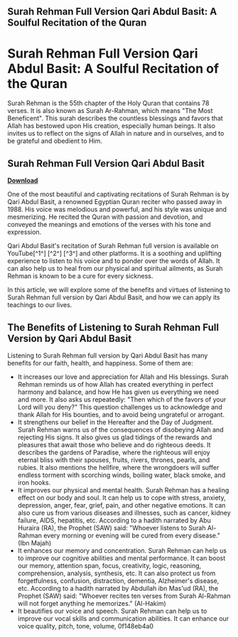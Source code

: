 ## Surah Rehman Full Version Qari Abdul Basit: A Soulful Recitation of the Quran

  
# Surah Rehman Full Version Qari Abdul Basit: A Soulful Recitation of the Quran
  
Surah Rehman is the 55th chapter of the Holy Quran that contains 78 verses. It is also known as Surah Ar-Rahman, which means "The Most Beneficent". This surah describes the countless blessings and favors that Allah has bestowed upon His creation, especially human beings. It also invites us to reflect on the signs of Allah in nature and in ourselves, and to be grateful and obedient to Him.
 
## Surah Rehman Full Version Qari Abdul Basit


[**Download**](https://www.google.com/url?q=https%3A%2F%2Ffancli.com%2F2tKhxP&sa=D&sntz=1&usg=AOvVaw2Htt_JHUzC0OiN9hY_rGpn)

  
One of the most beautiful and captivating recitations of Surah Rehman is by Qari Abdul Basit, a renowned Egyptian Quran reciter who passed away in 1988. His voice was melodious and powerful, and his style was unique and mesmerizing. He recited the Quran with passion and devotion, and conveyed the meanings and emotions of the verses with his tone and expression.
  
Qari Abdul Basit's recitation of Surah Rehman full version is available on YouTube[^1^] [^2^] [^3^] and other platforms. It is a soothing and uplifting experience to listen to his voice and to ponder over the words of Allah. It can also help us to heal from our physical and spiritual ailments, as Surah Rehman is known to be a cure for every sickness.
  
In this article, we will explore some of the benefits and virtues of listening to Surah Rehman full version by Qari Abdul Basit, and how we can apply its teachings to our lives.
  
## The Benefits of Listening to Surah Rehman Full Version by Qari Abdul Basit
  
Listening to Surah Rehman full version by Qari Abdul Basit has many benefits for our faith, health, and happiness. Some of them are:
  
- It increases our love and appreciation for Allah and His blessings. Surah Rehman reminds us of how Allah has created everything in perfect harmony and balance, and how He has given us everything we need and more. It also asks us repeatedly: "Then which of the favors of your Lord will you deny?" This question challenges us to acknowledge and thank Allah for His bounties, and to avoid being ungrateful or arrogant.
- It strengthens our belief in the Hereafter and the Day of Judgment. Surah Rehman warns us of the consequences of disobeying Allah and rejecting His signs. It also gives us glad tidings of the rewards and pleasures that await those who believe and do righteous deeds. It describes the gardens of Paradise, where the righteous will enjoy eternal bliss with their spouses, fruits, rivers, thrones, pearls, and rubies. It also mentions the hellfire, where the wrongdoers will suffer endless torment with scorching winds, boiling water, black smoke, and iron hooks.
- It improves our physical and mental health. Surah Rehman has a healing effect on our body and soul. It can help us to cope with stress, anxiety, depression, anger, fear, grief, pain, and other negative emotions. It can also cure us from various diseases and illnesses, such as cancer, kidney failure, AIDS, hepatitis, etc. According to a hadith narrated by Abu Huraira (RA), the Prophet (SAW) said: "Whoever listens to Surah Al-Rahman every morning or evening will be cured from every disease." (Ibn Majah)
- It enhances our memory and concentration. Surah Rehman can help us to improve our cognitive abilities and mental performance. It can boost our memory, attention span, focus, creativity, logic, reasoning, comprehension, analysis, synthesis, etc. It can also protect us from forgetfulness, confusion, distraction, dementia, Alzheimer's disease, etc. According to a hadith narrated by Abdullah ibn Mas'ud (RA), the Prophet (SAW) said: "Whoever recites ten verses from Surah Al-Rahman will not forget anything he memorizes." (Al-Hakim)
- It beautifies our voice and speech. Surah Rehman can help us to improve our vocal skills and communication abilities. It can enhance our voice quality,
pitch,
tone,
volume, 0f148eb4a0
